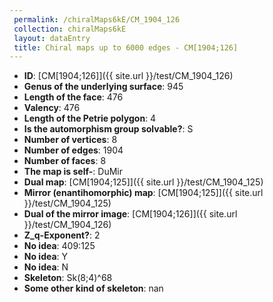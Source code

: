 ```yaml
--- 
 permalink: /chiralMaps6kE/CM_1904_126 
 collection: chiralMaps6kE
 layout: dataEntry
 title: Chiral maps up to 6000 edges - CM[1904;126]
---
```


- **ID**: [CM[1904;126]]({{ site.url }}/test/CM_1904_126)
- **Genus of the underlying surface**: 945
- **Length of the face**: 476
- **Valency**: 476
- **Length of the Petrie polygon**: 4
- **Is the automorphism group solvable?**: S
- **Number of vertices**: 8
- **Number of edges**: 1904
- **Number of faces**: 8
- **The map is self-**: DuMir
- **Dual map**: [CM[1904;125]]({{ site.url }}/test/CM_1904_125)
- **Mirror (enantihomorphic) map**: [CM[1904;125]]({{ site.url }}/test/CM_1904_125)
- **Dual of the mirror image**: [CM[1904;126]]({{ site.url }}/test/CM_1904_126)
- **Z_q-Exponent?**: 2
- **No idea**:  409:125
- **No idea**: Y
- **No idea**: N
- **Skeleton**: Sk(8;4)^68
- **Some other kind of skeleton**: nan

